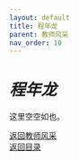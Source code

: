 ```yaml
---
layout: default
title: 程年龙
parent: 教师风采
nav_order: 10
---
```


# *程年龙*

这里空空如也。

[返回教师风采](/教师风采)  
[返回目录](/index)
